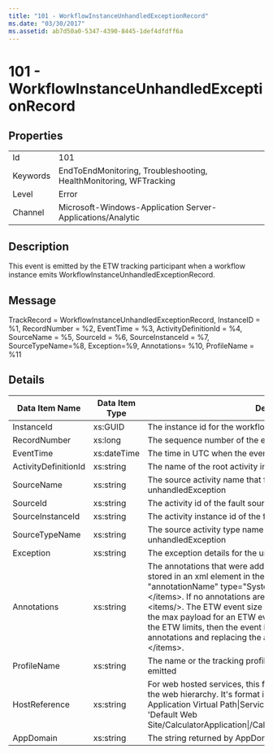 ```yaml
---
title: "101 - WorkflowInstanceUnhandledExceptionRecord"
ms.date: "03/30/2017"
ms.assetid: ab7d50a0-5347-4390-8445-1def4dfdff6a
---
```

# 101 - WorkflowInstanceUnhandledExceptionRecord
## Properties  
  
|||  
|-|-|  
|Id|101|  
|Keywords|EndToEndMonitoring, Troubleshooting, HealthMonitoring, WFTracking|  
|Level|Error|  
|Channel|Microsoft-Windows-Application Server-Applications/Analytic|  
  
## Description  
 This event is emitted by the ETW tracking participant when a workflow instance emits WorkflowInstanceUnhandledExceptionRecord.  
  
## Message  
 TrackRecord = WorkflowInstanceUnhandledExceptionRecord, InstanceID = %1, RecordNumber = %2, EventTime = %3, ActivityDefinitionId = %4, SourceName = %5, SourceId = %6, SourceInstanceId = %7, SourceTypeName=%8, Exception=%9, Annotations= %10, ProfileName = %11  
  
## Details  
  
|Data Item Name|Data Item Type|Description|  
|--------------------|--------------------|-----------------|  
|InstanceId|xs:GUID|The instance id for the workflow|  
|RecordNumber|xs:long|The sequence number of the emitted record|  
|EventTime|xs:dateTime|The time in UTC when the event was emitted|  
|ActivityDefinitionId|xs:string|The name of the root activity in the workflow|  
|SourceName|xs:string|The source activity name that faulted resulting in the unhandledException|  
|SourceId|xs:string|The activity id of the fault source activity|  
|SourceInstanceId|xs:string|The activity instance id of the fault source activity|  
|SourceTypeName|xs:string|The source activity type name that faulted resulting in the unhandledException|  
|Exception|xs:string|The exception details for the unhandled exception|  
|Annotations|xs:string|The annotations that were added to this event.  The values are stored in an xml element in the format \<items>\< item  name = "annotationName" type="System.String">annotationValue\</item>\</items>.  If no annotations are specified then the string contains \<items/>. The ETW event size is limited by the ETW buffer size or the max payload for an ETW event. If the size of the event exceeds the ETW limits, then the event is truncated by dropping the annotations and replacing the annotation value with \<items>...\</items>.|  
|ProfileName|xs:string|The name or the tracking profile that resulted in this event being emitted|  
|HostReference|xs:string|For web hosted services, this field uniquely identifies the service in the web hierarchy.  It's format is defined as 'Web Site Name Application Virtual Path&#124;Service Virtual Path&#124;ServiceName' Example: 'Default Web Site/CalculatorApplication&#124;/CalculatorService.svc&#124;CalculatorService'|  
|AppDomain|xs:string|The string returned by AppDomain.CurrentDomain.FriendlyName.|
